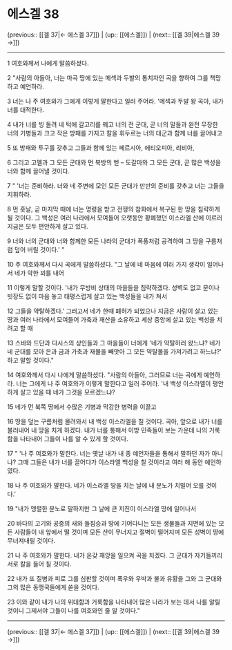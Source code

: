 # 에스겔 38

(previous:: [[겔 37|← 에스겔 37]]) | (up:: [[에스겔]]) | (next:: [[겔 39|에스겔 39 →]])

***




1 
여호와께서 나에게 말씀하셨다. 



2 
"사람의 아들아, 너는 마곡 땅에 있는 메섹과 두발의 통치자인 곡을 향하여 그를 책망하고 예언하라. 



3 
너는 나 주 여호와가 그에게 이렇게 말한다고 일러 주어라. '메섹과 두발 왕 곡아, 내가 너를 대적한다. 



4 
내가 너를 빙 돌려 네 턱에 갈고리를 꿰고 너의 전 군대, 곧 너의 말들과 완전 무장한 너의 기병들과 크고 작은 방패를 가지고 칼을 휘두르는 너의 대군과 함께 너를 끌어내고 



5 
또 방패와 투구를 갖추고 그들과 함께 있는 페르시아, 에티오피아, 리비아, 



6 
그리고 고멜과 그 모든 군대와 먼 북방의 벧 – 도갈마와 그 모든 군대, 곧 많은 백성을 너와 함께 끌어낼 것이다. 



7 
" '너는 준비하라. 너와 네 주변에 모인 모든 군대가 만반의 준비를 갖추고 너는 그들을 지휘하라. 



8 
먼 훗날, 곧 마지막 때에 너는 명령을 받고 전쟁의 참화에서 복구된 한 땅을 침략하게 될 것이다. 그 백성은 여러 나라에서 모여들어 오랫동안 황폐했던 이스라엘 산에 이르러 지금은 모두 편안하게 살고 있다. 



9 
너와 너의 군대와 너와 함께한 모든 나라의 군대가 폭풍처럼 공격하여 그 땅을 구름처럼 덮어 버릴 것이다.' " 



10 
주 여호와께서 다시 곡에게 말씀하셨다. "그 날에 네 마음에 여러 가지 생각이 일어나서 네가 악한 꾀를 내어 



11 
이렇게 말할 것이다. '내가 무방비 상태의 마을들을 침략하겠다. 성벽도 없고 문이나 빗장도 없이 마음 놓고 태평스럽게 살고 있는 백성들을 내가 쳐서 



12 
그들을 약탈하겠다.' 그러고서 네가 한때 폐허가 되었으나 지금은 사람이 살고 있는 땅과 여러 나라에서 모여들어 가축과 재산을 소유하고 세상 중앙에 살고 있는 백성을 치려고 할 때 



13 
스바와 드단과 다시스의 상인들과 그 마을들이 너에게 '네가 약탈하러 왔느냐? 네가 네 군대를 모아 은과 금과 가축과 재물을 빼앗아 그 모든 약탈물을 가져가려고 하느냐?' 하고 말할 것이다." 



14 
여호와께서 다시 나에게 말씀하셨다. "사람의 아들아, 그러므로 너는 곡에게 예언하라. 너는 그에게 나 주 여호와가 이렇게 말한다고 일러 주어라. '내 백성 이스라엘이 평안하게 살고 있을 때 네가 그것을 모르겠느냐? 



15 
네가 먼 북쪽 땅에서 수많은 기병과 막강한 병력을 이끌고 



16 
땅을 덮는 구름처럼 몰려와서 내 백성 이스라엘을 칠 것이다. 곡아, 앞으로 내가 너를 불러내어 내 땅을 치게 하겠다. 내가 너를 통해서 이방 민족들이 보는 가운데 나의 거룩함을 나타내어 그들이 나를 알 수 있게 할 것이다. 



17 
" '나 주 여호와가 말한다. 너는 옛날 내가 내 종 예언자들을 통해서 말하던 자가 아니냐? 그때 그들은 내가 너를 끌어다가 이스라엘 백성을 칠 것이라고 여러 해 동안 예언하였다. 



18 
나 주 여호와가 말한다. 네가 이스라엘 땅을 치는 날에 내 분노가 치밀어 오를 것이다.' 



19 
"내가 맹렬한 분노로 말하지만 그 날에 큰 지진이 이스라엘 땅에 일어나서 



20 
바다의 고기와 공중의 새와 들짐승과 땅에 기어다니는 모든 생물들과 지면에 있는 모든 사람들이 내 앞에서 떨 것이며 모든 산이 무너지고 절벽이 떨어지며 모든 성벽이 땅에 무너져내릴 것이다. 



21 
나 주 여호와가 말한다. 내가 온갖 재앙을 일으켜 곡을 치겠다. 그 군대가 자기들끼리 서로 칼을 들어 칠 것이다. 



22 
내가 또 질병과 피로 그를 심판할 것이며 폭우와 우박과 불과 유황을 그와 그 군대와 그의 많은 동맹국들에게 쏟을 것이다. 



23 
이와 같이 내가 나의 위대함과 거룩함을 나타내어 많은 나라가 보는 데서 나를 알릴 것이니 그제서야 그들이 나를 여호와인 줄 알 것이다."

***

(previous:: [[겔 37|← 에스겔 37]]) | (up:: [[에스겔]]) | (next:: [[겔 39|에스겔 39 →]])
